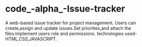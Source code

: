 # code_-alpha_-Issue-tracker
A web-based issue tracker for project management.
Users can create,assign and update issues.Set priorities,and attach the files.Implement users role and permissions.
technologies used-HTML,CSS,JAVASCRIPT.
